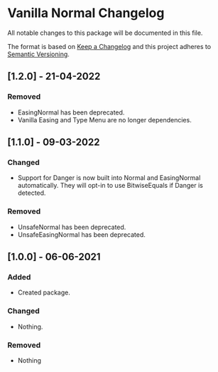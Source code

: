 # Vanilla Normal Changelog

All notable changes to this package will be documented in this file.

The format is based on [Keep a Changelog](http://keepachangelog.com/en/1.0.0/)
and this project adheres to [Semantic Versioning](http://semver.org/spec/v2.0.0.html).

## [1.2.0] - 21-04-2022

### Removed
- EasingNormal has been deprecated.
- Vanilla Easing and Type Menu are no longer dependencies.

## [1.1.0] - 09-03-2022

### Changed
- Support for Danger is now built into Normal and EasingNormal automatically. They will opt-in to use BitwiseEquals if Danger is detected.

### Removed
- UnsafeNormal has been deprecated.
- UnsafeEasingNormal has been deprecated.

## [1.0.0] - 06-06-2021

### Added
- Created package.

### Changed
- Nothing.

### Removed
- Nothing